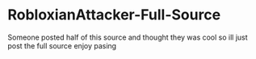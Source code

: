 # RobloxianAttacker-Full-Source
Someone posted half of this source and thought they was cool so ill just post the full source enjoy pasing
